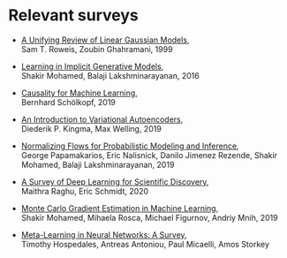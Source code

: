 # Relevant surveys

* [A Unifying Review of Linear Gaussian Models](https://www.semanticscholar.org/paper/A-Unifying-Review-of-Linear-Gaussian-Models-Roweis-Ghahramani/30755a7614148f1acf5edca72385832410c7c33a),  
Sam T. Roweis, Zoubin Ghahramani, 1999

* [Learning in Implicit Generative Models](https://arxiv.org/abs/1610.03483),  
Shakir Mohamed, Balaji Lakshminarayanan, 2016

* [Causality for Machine Learning](https://arxiv.org/abs/1911.10500),  
Bernhard Schölkopf, 2019

* [An Introduction to Variational Autoencoders](https://arxiv.org/abs/1906.02691),  
Diederik P. Kingma, Max Welling, 2019

* [Normalizing Flows for Probabilistic Modeling and Inference](https://arxiv.org/abs/1912.02762),  
George Papamakarios, Eric Nalisnick, Danilo Jimenez Rezende, Shakir Mohamed, Balaji Lakshminarayanan, 2019

* [A Survey of Deep Learning for Scientific Discovery](https://arxiv.org/abs/2003.11755),  
Maithra Raghu, Eric Schmidt, 2020

* [Monte Carlo Gradient Estimation in Machine Learning](https://arxiv.org/abs/1906.10652),  
Shakir Mohamed, Mihaela Rosca, Michael Figurnov, Andriy Mnih, 2019

* [Meta-Learning in Neural Networks: A Survey](https://arxiv.org/abs/2004.05439),  
Timothy Hospedales, Antreas Antoniou, Paul Micaelli, Amos Storkey

